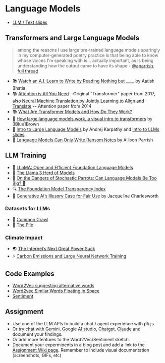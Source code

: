 # Language Models

- [LLM / Text slides](https://docs.google.com/presentation/d/1uGS4w_UumzQAoq03S-sc9Nn7_hBaRNbQJf1G2SNXooU/edit?usp=sharing)

## Transformers and Large Language Models

> among the reasons I use large pre-trained language models sparingly in my computer-generated poetry practice is that being able to know whose voices I'm speaking with is... actually important, as is being understanding how the output came to have its shape - [@aparrish](https://twitter.com/aparrish/), [full thread](https://twitter.com/aparrish/status/1286808606466244608)

- 📚 [Watch an A.I. Learn to Write by Reading Nothing but **\_\_\_\_**](https://www.nytimes.com/interactive/2023/04/26/upshot/gpt-from-scratch.html) by Aatish Bhatia
- 📚 [Attention is All You Need](https://arxiv.org/abs/1706.03762) - Original "Transformer" paper from 2017, also [Neural Machine Translation by Jointly Learning to Align and Translate](https://arxiv.org/abs/1409.0473) -- Attention paper from 2014
- 📚 [What Are Transformer Models and How Do They Work?](https://docs.cohere.com/docs/transformer-models)
- 🎥 [How large language models work, a visual intro to transformers](https://youtu.be/wjZofJX0v4M) by 3Blue1Brown
- 🎥 [Intro to Large Language Models](https://youtu.be/zjkBMFhNj_g) by Andrej Karpathy and [Intro to LLMs slides](https://drive.google.com/file/d/1pxx_ZI7O-Nwl7ZLNk5hI3WzAsTLwvNU7/view)
- 📖 [Language Models Can Only Write Ransom Notes](https://posts.decontextualize.com/language-models-ransom-notes/) by Allison Parrish

## LLM Training

- 🦙 [LLaMA: Open and Efficient Foundation Language Models](https://arxiv.org/pdf/2302.13971.pdf)
- 🦙 [The Llama 3 Herd of Models](https://arxiv.org/pdf/2407.21783)
- 🦜 [On the Dangers of Stochastic Parrots: Can Language Models Be Too Big? 🦜](https://dl.acm.org/doi/10.1145/3442188.3445922)
- 🔍 [The Foundation Model Transparency Index](https://crfm.stanford.edu/fmti/May-2024/index.html)
- 📖 [Generative AI’s Illusory Case for Fair Use](https://papers.ssrn.com/sol3/papers.cfm?abstract_id=4924997) by Jacqueline Charlesworth

### Datasets for LLMs

- 🔢 [Common Crawl](https://commoncrawl.org/)
- 🔢 [The Pile](https://pile.eleuther.ai/)

### Climate Impact

- 🌏 [The Internet’s Next Great Power Suck](https://www.theatlantic.com/technology/archive/2023/08/ai-carbon-emissions-data-centers/675094/)
- ⚡️ [Carbon Emissions and Large Neural Network Training ](https://arxiv.org/ftp/arxiv/papers/2104/2104.10350.pdf)

## Code Examples
- [Word2Vec suggesting alternative words](https://editor.p5js.org/yining/sketches/AqFZmpoAX)
- [Word2vec Similar Words Floating in Space](https://editor.p5js.org/yining/sketches/_Ki2jFoJB)
- [Sentiment](https://editor.p5js.org/ml5/sketches/hopIvsCGL)


## Assignment

- Use one of the LLM APIs to build a chat / agent experience with p5.js
- Or try chat with [Gemini](https://gemini.google.com/app), [Google AI studio](https://aistudio.google.com/prompts/new_chat), [Chatgpt](https://chatgpt.com/), [Claude](https://claude.ai/new) and document your findings. 
- Or add more features to the Word2Vec/Sentiment sketch.
- Document your experminents in a blog post and add a link to the [Assignment Wiki page](https://github.com/ml5js/Intro-ML-Arts-IMA-F25/wiki/Assignment-6). Remember to include visual documentation (screenshots, GIFs, etc)
